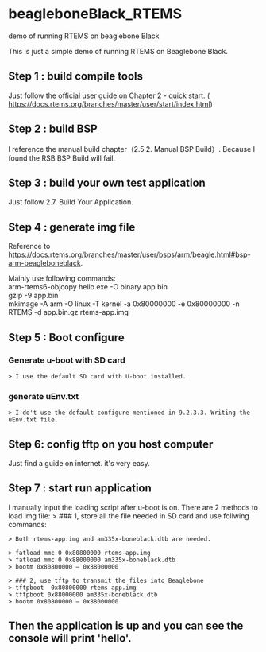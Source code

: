 # beagleboneBlack_RTEMS
demo of running RTEMS on beaglebone Black

This is just a simple demo of running RTEMS on Beaglebone Black.   

## Step 1 : build compile tools 
Just follow the official user guide on Chapter 2 - quick start. ( https://docs.rtems.org/branches/master/user/start/index.html)

## Step 2 : build BSP
I reference the manual build chapter（2.5.2. Manual BSP Build）.   Because I found the RSB BSP Build will fail.

## Step 3 : build your own test application
Just follow 2.7. Build Your Application.

## Step 4 : generate img file 
Reference to https://docs.rtems.org/branches/master/user/bsps/arm/beagle.html#bsp-arm-beagleboneblack. 

Mainly use following commands:  
arm-rtems6-objcopy hello.exe -O binary app.bin  
gzip -9 app.bin  
mkimage -A arm -O linux -T kernel -a 0x80000000 -e 0x80000000 -n RTEMS -d app.bin.gz rtems-app.img  

## Step 5 : Boot configure
### Generate u-boot with SD card
    > I use the default SD card with U-boot installed.

### generate uEnv.txt
    > I do't use the default configure mentioned in 9.2.3.3. Writing the uEnv.txt file.

## Step 6: config tftp on you host computer
Just find a guide on internet. it's very easy.

## Step 7 : start run application
I manually input the loading script after u-boot is on.
There are 2 methods to load img file:
    > ### 1, store all the file needed in SD card and use follwing commands:

    > Both rtems-app.img and am335x-boneblack.dtb are needed.

    > fatload mmc 0 0x80800000 rtems-app.img  
    > fatload mmc 0 0x88000000 am335x-boneblack.dtb  
    > bootm 0x80800000 – 0x88000000  

    > ### 2, use tftp to transmit the files into Beaglebone
    > tftpboot  0x80800000 rtems-app.img  
    > tftpboot 0x88000000 am335x-boneblack.dtb  
    > bootm 0x80800000 – 0x88000000  

## Then the application is up and you can see the console will print 'hello'.



